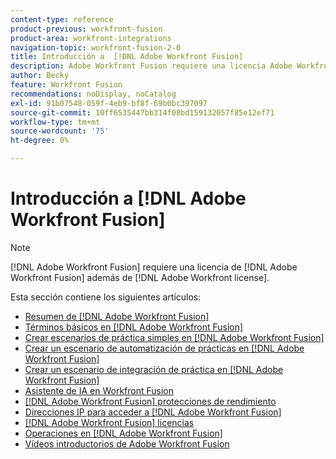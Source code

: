 ```yaml
---
content-type: reference
product-previous: workfront-fusion
product-area: workfront-integrations
navigation-topic: workfront-fusion-2-0
title: Introducción a  [!DNL Adobe Workfront Fusion]
description: Adobe Workfront Fusion requiere una licencia Adobe Workfront Fusion además de una licencia Adobe Workfront.
author: Becky
feature: Workfront Fusion
recommendations: noDisplay, noCatalog
exl-id: 91b07548-059f-4eb9-bf8f-69b0bc397097
source-git-commit: 10ff6535447bb314f08bd159132057f85e12ef71
workflow-type: tm+mt
source-wordcount: '75'
ht-degree: 0%

---
```


# Introducción a [!DNL Adobe Workfront Fusion]

>[!NOTE]
>
>[!DNL Adobe Workfront Fusion] requiere una licencia de [!DNL Adobe Workfront Fusion] además de [!DNL Adobe Workfront license].

Esta sección contiene los siguientes artículos:

* [Resumen de [!DNL Adobe Workfront Fusion]](../../workfront-fusion/get-started/workfront-fusion-overview.md)
* [Términos básicos en  [!DNL Adobe Workfront Fusion]](../../workfront-fusion/get-started/basic-terms.md)
* [Crear escenarios de práctica simples en  [!DNL Adobe Workfront Fusion]](/help/quicksilver/workfront-fusion/get-started/build-practice-scenarios/create-practice-scenarios.md)
* [Crear un escenario de automatización de prácticas en  [!DNL Adobe Workfront Fusion]](../../workfront-fusion/get-started/create-a-practice-automation-scenario.md)
* [Crear un escenario de integración de práctica en  [!DNL Adobe Workfront Fusion]](../../workfront-fusion/get-started/create-a-practice-scenario.md)
* [Asistente de IA en Workfront Fusion](/help/quicksilver/workfront-fusion/get-started/fusion-ai-assistant.md)
* [[!DNL Adobe Workfront Fusion] protecciones de rendimiento](../../workfront-fusion/get-started/fusion-performance-guardrails.md)
* [Direcciones IP para acceder a  [!DNL Adobe Workfront Fusion]](../../workfront-fusion/get-started/ip-addresses-for-fusion.md)
* [[!DNL Adobe Workfront Fusion] licencias](../../workfront-fusion/get-started/license-automation-vs-integration.md)
* [Operaciones en  [!DNL Adobe Workfront Fusion]](../../workfront-fusion/get-started/operations-in-workfront-fusion.md)
* [Vídeos introductorios de Adobe Workfront Fusion](/help/quicksilver/workfront-fusion/get-started/fusion-basics-videos.md)
